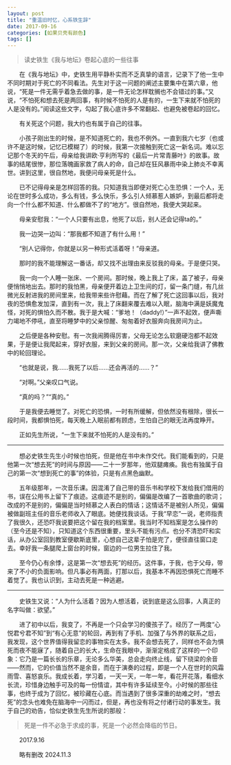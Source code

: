 ```yaml
---
layout: post
title: "重温旧时忆，心系铁生辞"
date: 2017-09-16
categories: [如果贝壳有颜色]
tags: []  
---
```


> 读史铁生《我与地坛》卷起心底的一些往事

　　在《我与地坛》中，史铁生用平静朴实而不乏真挚的语言，记录下了他一生中不同时期对于死亡的不同看法。先生对于这一问题的阐述主要集中在第六章，他说，“死是一件无需乎着急去做的事，是一件无论怎样耽搁也不会错过的事。”又说，“不怕死和想去死是两回事，有时候不怕死的人是有的，一生下来就不怕死的人是没有的。”阅读这些文字，勾起了我心底许多不常翻起、也避免被卷起的回忆。

　　有关死这个问题，我大约也有属于自己的往事。

　　小孩子刚出生的时候，是不知道死亡的，我也不例外。一直到我六七岁（也或许不是这时候，记忆已模糊了）的时候，我第一次接触到死亡这一新名词。难以忘记那个冬天的午后，母亲给我讲欧·亨利所写的《最后一片常青藤叶》的故事。故事的结尾很惨，那位落魄画家救了病人的命，自己却在狂风暴雨中染上肺炎不幸离世。讲到这里，很自然地，我便问母亲死是什么。

　　已不记得母亲是怎样回答的我。只知道我当即便对死亡心生恐惧：一个人，无论在世时多么成功，多么有钱，多么快乐，多么引人倾慕惹人嫉妒，到最后都将走向一个什么都不知道、什么都做不了的“地方”。很自然地，我便大哭起来。

　　母亲安慰我：“一个人只要有出息，他死了以后，别人还会记得ta的。”

　　我一边哭一边叫：“那我都不知道了有什么用！”

　　“别人记得你，你就是以另一种形式活着呀！”母亲道。

　　那时的我不能理解这一番话，却又找不出理由来反驳我的母亲。于是便只哭。

　　我一向一个人睡一张床、一个房间。那时候，晚上我上了床，盖了被子，母亲便悄悄地出去。那时的我怕黑，母亲便开着边上卫生间的灯，留一条门缝，有几丝微光反射进我的房间里来，给我带来些许慰藉。而在了解了死亡这回事以后，我对夜的恐惧愈发加深，直到有一次，我上了床翻来覆去难以入眠，脑海中满是妖魔鬼怪，对死的惧怕久而不散。我于是大喊：“爹地！（daddy!）”一声不起效，便声嘶力竭地不停吼，直至将睡梦中的父亲惊醒、匆匆着好衣服奔向我房间为止。

　　之后便是各种安慰。有一次我闹腾得厉害，父母无论怎么软磨硬泡都不起效果，于是便让我爬起来，穿好衣服，来到父亲的房间。那一次，父亲给我讲了佛教中的轮回理论。

　　“也就是说，我……我死了以后……还会再活的……？”

　　“对啊。”父亲叹口气说。

　　“真的吗？”“真的。”

　　于是我便去睡觉了。对死亡的恐惧，一时有所缓解，但依然没有根除，很长一段时间，我都惧怕死，每天晚上入眠前都有顾虑，生怕自己的眼无法再度睁开。

　　正如先生所说，“一生下来就不怕死的人是没有的。”

<hr>

　　想必史铁生先生小时候也怕死，但是他在书中未作交代。我们能看到的，只是他第一次“想去死”的时间与原因——二十一岁那年，他双腿瘫痪。我也有独属于自己的第一次“想到死亡的事”的体验，只是有点黑色幽默。

　　五年级那年，一次音乐课。因混淆了自己带的音乐书和学校下发给我们借用的书，误在公用书上留下了痕迹。这痕迹不是别的，偏偏是改编了一首歌曲的歌词；改成的不是别的，偏偏是当时倾慕之人表白的情话；这情话不是被别人所见，偏偏被做副班主任的音乐老师收入了眼底。她便找我谈话。于我“早恋”一说，老师指责了我很久，还恐吓我说要把这个留在我的档案里。我当时不知档案是怎么操作的（至今还是不知），只知道这个东西很重要，里头不能有污点。也分不清恐吓和实话，从办公室回到教室便歇斯底里，心想自己这辈子怕是完了，便径直往窗口走去。幸好我一条腿爬上窗台的时候，窗边的一位男生拉住了我。

　　至今仍心有余悸，这是第一次“想去死”的经历。这件事，于我，也于父母，带来了不小的负面影响。但凡事必有两面，打那以后，我基本不再因恐惧死亡而睡不着觉了。我也认识到，主动去死是一种逃避。

<hr>

　　史铁生又说：“人为什么活着？因为人想活着，说到底是这么回事，人真正的名字叫做：欲望。”

　　进了初中以后，我变了，不再是一个只会学习的傻孩子了。经历了一两度“心悦君兮君不知”到“有心无意”的轮回，再到有了手机、加强了与外界的联系之后，我发现，这个世界值得我留恋的事物实在太多。我不会想去死了，同样也不会为惧死而夜不能寐了，随着自己的长大，生命在我眼中，渐渐定格成了这样的一个印象：它乃是一篇长长的乐章，无论多么华美，总会走向终止线，留下绕梁的余音——然而，它的价值当然不是余音，而在于演奏的过程，即是一个人在世时的风霜雨雪、喜怒哀乐。我成长着，学习着，一天一天，一年一年，看花开花落，看细水长流，珍惜身边触手可及的每一份情谊，其中有许多延续至今。小时候的那些往事，也终于成为了回忆，被珍藏在心底。而当遇到了很多深重的劫难之时，“想去死”的念头也难免在脑海中一闪而过，但是，再也没有将之付诸行动的事发生。我于自己的劝告，恰似史铁生先生所说的那般：

> 死是一件不必急于求成的事，死是一个必然会降临的节日。

　　2017.9.16

　　略有删改 2024.11.3

